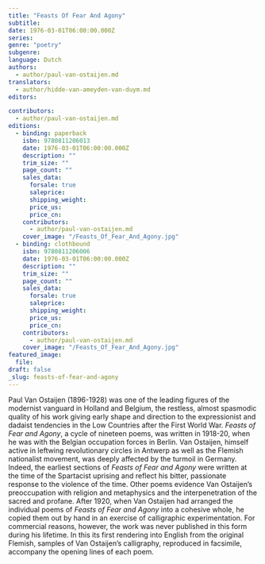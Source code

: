 ```yaml
---
title: "Feasts Of Fear And Agony"
subtitle:
date: 1976-03-01T06:00:00.000Z
series:
genre: "poetry"
subgenre:
language: Dutch
authors:
  - author/paul-van-ostaijen.md
translators:
  - author/hidde-van-ameyden-van-duym.md
editors:

contributors:
  - author/paul-van-ostaijen.md
editions:
  - binding: paperback
    isbn: 9780811206013
    date: 1976-03-01T06:00:00.000Z
    description: ""
    trim_size: ""
    page_count: ""
    sales_data:
      forsale: true
      saleprice:
      shipping_weight:
      price_us:
      price_cn:
    contributors:
      - author/paul-van-ostaijen.md
    cover_image: "/Feasts_Of_Fear_And_Agony.jpg"
  - binding: clothbound
    isbn: 9780811206006
    date: 1976-03-01T06:00:00.000Z
    description: ""
    trim_size: ""
    page_count: ""
    sales_data:
      forsale: true
      saleprice:
      shipping_weight:
      price_us:
      price_cn:
    contributors:
      - author/paul-van-ostaijen.md
    cover_image: "/Feasts_Of_Fear_And_Agony.jpg"
featured_image:
  file:
draft: false
_slug: feasts-of-fear-and-agony
---
```


Paul Van Ostaijen (1896-1928) was one of the leading figures of the modernist vanguard in Holland and Belgium, the restless, almost spasmodic quality of his work giving early shape and direction to the expressionist and dadaist tendencies in the Low Countries after the First World War. _Feasts of Fear and Agony_, a cycle of nineteen poems, was written in 1918-20, when he was with the Belgian occupation forces in Berlin. Van Ostaijen, himself active in leftwing revolutionary circles in Antwerp as well as the Flemish nationalist movement, was deeply affected by the turmoil in Germany. Indeed, the earliest sections of _Feasts of Fear and Agony_ were written at the time of the Spartacist uprising and reflect his bitter, passionate response to the violence of the time. Other poems evidence Van Ostaijen’s preoccupation with religion and metaphysics and the interpenetration of the sacred and profane. After 1920, when Van Ostaijen had arranged the individual poems of _Feasts of Fear and Agony_ into a cohesive whole, he copied them out by hand in an exercise of calligraphic experimentation. For commercial reasons, however, the work was never published in this form during his lifetime. In this its first rendering into English from the original Flemish, samples of Van Ostaijen’s calligraphy, reproduced in facsimile, accompany the opening lines of each poem.

